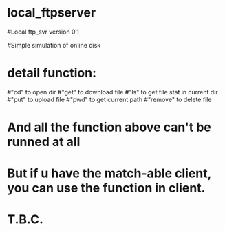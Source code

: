 # local_ftpserver
#Local ftp_svr version 0.1

#Simple simulation of online disk

# detail function:

#"cd" to open dir
#"get" to download file
#"ls" to get file stat in current dir
#"put" to upload file
#"pwd" to get current path
#"remove" to delete file
# And all the function above can't be runned at all

# But if u have the match-able client, you can use the function in client.

#                                                                   T.B.C.
